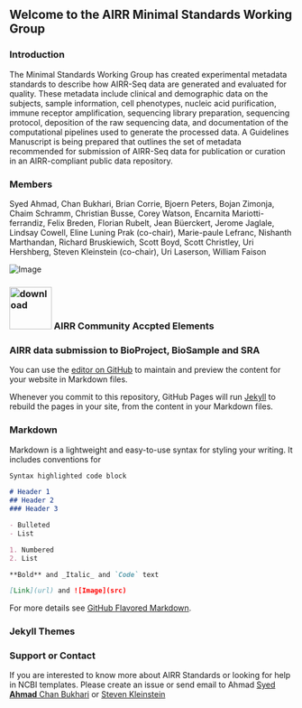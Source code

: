 ## Welcome to the AIRR Minimal Standards Working Group

### Introduction

The Minimal Standards Working Group has created experimental metadata standards to describe how AIRR-Seq data are generated and evaluated for quality. These metadata include clinical and demographic data on the subjects, sample information, cell phenotypes, nucleic acid purification, immune receptor amplification, sequencing library preparation, sequencing protocol, deposition of the raw sequencing data, and documentation of the computational pipelines used to generate the processed data. A Guidelines Manuscript is being prepared that outlines the set of metadata recommended for submission of AIRR-Seq data for publication or curation in an AIRR-compliant public data repository.

### Members
Syed Ahmad, Chan Bukhari, Brian Corrie, Bjoern Peters, Bojan Zimonja, Chaim Schramm, Christian Busse, Corey Watson, Encarnita Mariotti-ferrandiz, Felix Breden, Florian Rubelt, Jean Büerckert, Jerome Jaglale, Lindsay Cowell, Eline Luning Prak (co-chair), Marie-paule Lefranc, Nishanth Marthandan, Richard Bruskiewich, Scott Boyd, Scott Christley, Uri Hershberg, Steven Kleinstein (co-chair), Uri Laserson, William Faison


![Image](https://github.com/airr-community/airr-standards/blob/master/Images/accepted-data-elements.png)

### <a href="https://github.com/airr-community/airr-standards/raw/master/AIRR%20Minimal%20Standard%20Data%20Elements.xlsx"><img src="https://github.com/airr-community/airr-standards/blob/master/Images/download.png" alt="download"  height="75" width="75"/></a>   AIRR Community Accpted Elements  
</hr>

### AIRR data submission to BioProject, BioSample and SRA



You can use the [editor on GitHub](https://github.com/airr-community/airr-standards/edit/master/index.md) to maintain and preview the content for your website in Markdown files.

Whenever you commit to this repository, GitHub Pages will run [Jekyll](https://jekyllrb.com/) to rebuild the pages in your site, from the content in your Markdown files.

### Markdown

Markdown is a lightweight and easy-to-use syntax for styling your writing. It includes conventions for

```markdown
Syntax highlighted code block

# Header 1
## Header 2
### Header 3

- Bulleted
- List

1. Numbered
2. List

**Bold** and _Italic_ and `Code` text

[Link](url) and ![Image](src)
```

For more details see [GitHub Flavored Markdown](https://guides.github.com/features/mastering-markdown/).

### Jekyll Themes



### Support or Contact

If you are interested to know more about AIRR Standards or looking for help in NCBI templates. Please create an issue or send email to Ahmad
<a href="mailto:ahmad.chan@yale.edu">Syed **Ahmad** Chan Bukhari</a> or <a href="mailto:steven.kleinstein@yale.edu">Steven Kleinstein</a>

